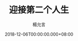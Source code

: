---
issue: 304
title: 迎接第二个人生
author: 楊允言
date: 2018-12-06T00:00:00.000+08:00
topic: 生活
difficulty: 1
wikidata: Q98095734
wikidata_link: https://www.wikidata.org/wiki/Q98095734
author_wikidata_link: https://www.wikidata.org/wiki/Q98096348
author_wikidata: Q98096348
---